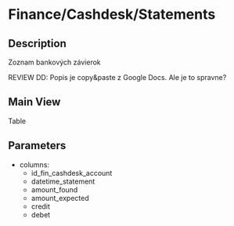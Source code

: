 # Finance/Cashdesk/Statements

## Description

Zoznam bankových závierok

REVIEW DD: Popis je copy&paste z Google Docs. Ale je to spravne?

## Main View

Table

## Parameters

* columns:
  * id_fin_cashdesk_account
  * datetime_statement
  * amount_found
  * amount_expected
  * credit
  * debet

